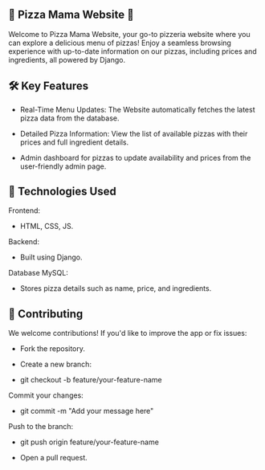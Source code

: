 ## 🍕 Pizza Mama Website 🍕

Welcome to Pizza Mama Website, your go-to pizzeria website where you can explore a delicious menu of pizzas! Enjoy a seamless browsing experience with up-to-date information on our pizzas, including prices and ingredients, all powered by Django.

## 🛠 Key Features

- Real-Time Menu Updates: The Website automatically fetches the latest pizza data from the database.

- Detailed Pizza Information: View the list of available pizzas with their prices and full ingredient details.

- Admin dashboard for pizzas to update availability and prices from the user-friendly admin page.


## 🧰 Technologies Used

Frontend:

- HTML, CSS, JS.

Backend:

- Built using Django.

Database MySQL:

- Stores pizza details such as name, price, and ingredients.

## 🙌 Contributing

We welcome contributions! If you'd like to improve the app or fix issues:

- Fork the repository.

- Create a new branch:

- git checkout -b feature/your-feature-name

Commit your changes:

- git commit -m "Add your message here"

Push to the branch:

- git push origin feature/your-feature-name

- Open a pull request.
